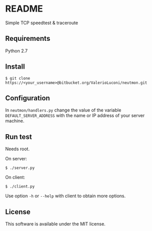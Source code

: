 # README #

Simple TCP speedtest & traceroute

## Requirements ##

Python 2.7

## Install ##

	$ git clone https://<your_username>@bitbucket.org/ValerioLuconi/neutmon.git
	
## Configuration ##

In `neutmon/handlers.py` change the value of the variable `DEFAULT_SERVER_ADDRESS`
with the name or IP address of your server machine.

## Run test ##

Needs root.

On server:

	$ ./server.py

On client:

	$ ./client.py

Use option `-h` or `--help` with client to obtain more options.

## License ##

This software is available under the MIT license.
